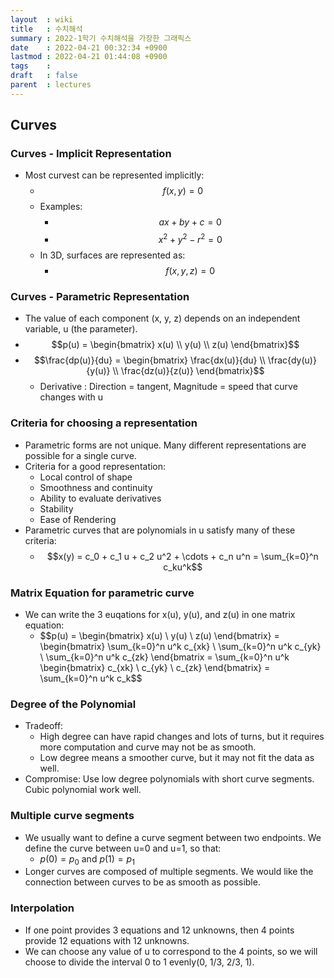 ```yaml
---
layout  : wiki
title   : 수치해석
summary : 2022-1학기 수치해석을 가장한 그래픽스
date    : 2022-04-21 00:32:34 +0900
lastmod : 2022-04-21 01:44:08 +0900
tags    :
draft   : false
parent  : lectures
---
```


## Curves
### Curves - Implicit Representation
- Most curvest can be represented implicitly:
  - $$f(x, y) = 0$$
  - Examples:
    - $$ax + by + c = 0$$
    - $$x^2 + y^2 - r^2 = 0$$
  - In 3D, surfaces are represented as:
    - $$f(x, y, z) = 0$$

### Curves - Parametric Representation
- The value of each component (x, y, z) depends on an independent variable, u (the parameter).
- $$p(u) = \begin{bmatrix} x(u) \\ y(u) \\ z(u) \end{bmatrix}$$
- $$\frac{dp(u)}{du} = \begin{bmatrix} \frac{dx(u)}{du} \\ \frac{dy(u)}{y(u)} \\ \frac{dz(u)}{z(u)} \end{bmatrix}$$
  - Derivative : Direction = tangent, Magnitude = speed that curve changes with u

### Criteria for choosing a representation
- Parametric forms are not unique. Many different representations are possible for a single curve.
- Criteria for a good representation:
  - Local control of shape
  - Smoothness and continuity
  - Ability to evaluate derivatives
  - Stability
  - Ease of Rendering
- Parametric curves that are polynomials in u satisfy many of these criteria:
  - $$x(y) = c_0 + c_1 u + c_2 u^2 + \cdots + c_n u^n = \sum_{k=0}^n c_ku^k$$

### Matrix Equation for parametric curve
- We can write the 3 euqations for x(u), y(u), and z(u) in one matrix equation:
  - $$p(u) = \begin{bmatrix} x(u) \\ y(u) \\ z(u) \end{bmatrix} = \begin{bmatrix} \sum_{k=0}^n u^k c_{xk} \\ \sum_{k=0}^n u^k c_{yk} \\ \sum_{k=0}^n u^k c_{zk} \end{bmatrix = \sum_{k=0}^n u^k \begin{bmatrix} c_{xk} \\ c_{yk} \\ c_{zk} \end{bmatrix} = \sum_{k=0}^n u^k c_k$$

### Degree of the Polynomial
- Tradeoff:
  - High degree can have rapid changes and lots of turns, but it requires more computation and curve may not be as smooth.
  - Low degree means a smoother curve, but it may not fit the data as well.
- Compromise: Use low degree polynomials with short curve segments. Cubic polynomial work well.

### Multiple curve segments
- We usually want to define a curve segment between two endpoints. We define the curve between u=0 and u=1, so that:
  - $p(0) = p_0$ and $p(1) = p_1$
- Longer curves are composed of multiple segments. We would like the connection between curves to be as smooth as possible.

### Interpolation
- If one point provides 3 equations and 12 unknowns, then 4 points provide 12 equations with 12 unknowns.
- We can choose any value of u to correspond to the 4 points, so we will choose to divide the interval 0 to 1 evenly(0, 1/3, 2/3, 1).
